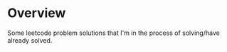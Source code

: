 # Overview

Some leetcode problem solutions that I'm in the process of solving/have already solved.
